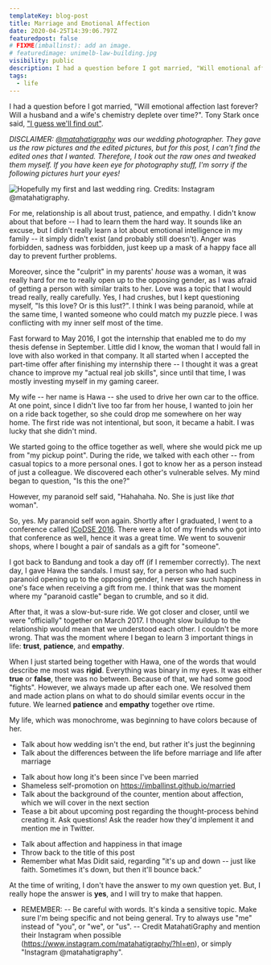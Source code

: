 ```yaml
---
templateKey: blog-post
title: Marriage and Emotional Affection
date: 2020-04-25T14:39:06.797Z
featuredpost: false
# FIXME(imballinst): add an image.
# featuredimage: unimelb-law-building.jpg
visibility: public
description: I had a question before I got married, "Will emotional affection last forever? Will a husband and a wife's chemistry deplete over time?"
tags:
  - life
---
```


I had a question before I got married, "Will emotional affection last forever? Will a husband and a wife's chemistry deplete over time?". Tony Stark once said, ["I guess we'll find out"](https://www.imdb.com/title/tt0848228/characters/nm0000375).

_DISCLAIMER: [@matahatigraphy](https://www.instagram.com/matahatigraphy/?hl=en) was our wedding photographer. They gave us the raw pictures and the edited pictures, but for this post, I can't find the edited ones that I wanted. Therefore, I took out the raw ones and tweaked them myself. If you have keen eye for photography stuff, I'm sorry if the following pictures hurt your eyes!_

![Hopefully my first and last wedding ring. Credits: Instagram @matahatigraphy.](putting-on-the-ring.jpg)

For me, relationship is all about trust, patience, and empathy. I didn't know about that before -- I had to learn them the hard way. It sounds like an excuse, but I didn't really learn a lot about emotional intelligence in my family -- it simply didn't exist (and probably still doesn't). Anger was forbidden, sadness was forbidden, just keep up a mask of a happy face all day to prevent further problems.

Moreover, since the "culprit" in my parents' _house_ was a woman, it was really hard for me to really open up to the opposing gender, as I was afraid of getting a person with similar traits to her. Love was a topic that I would tread really, really carefully. Yes, I had crushes, but I kept questioning myself, "Is this love? Or is this lust?". I think I was being paranoid, while at the same time, I wanted someone who could match my puzzle piece. I was conflicting with my inner self most of the time.

Fast forward to May 2016, I got the internship that enabled me to do my thesis defense in September. Little did I know, the woman that I would fall in love with also worked in that company. It all started when I accepted the part-time offer after finishing my internship there -- I thought it was a great chance to improve my "actual real job skills", since until that time, I was mostly investing myself in my gaming career.

My wife -- her name is Hawa -- she used to drive her own car to the office. At one point, since I didn't live too far from her house, I wanted to join her on a ride back together, so she could drop me somewhere on her way home. The first ride was not intentional, but soon, it became a habit. I was lucky that she didn't mind.

We started going to the office together as well, where she would pick me up from "my pickup point". During the ride, we talked with each other -- from casual topics to a more personal ones. I got to know her as a person instead of just a colleague. We discovered each other's vulnerable selves. My mind began to question, "Is this the one?"

However, my paranoid self said, "Hahahaha. No. She is just like _that_ woman".

So, yes. My paranoid self won again. Shortly after I graduated, I went to a conference called [ICoDSE 2016](https://eventegg.com/icodse-2016/). There were a lot of my friends who got into that conference as well, hence it was a great time. We went to souvenir shops, where I bought a pair of sandals as a gift for "someone".

I got back to Bandung and took a day off (if I remember correctly). The next day, I gave Hawa the sandals. I must say, for a person who had such paranoid opening up to the opposing gender, I never saw such happiness in one's face when receiving a gift from me. I think that was the moment where my "paranoid castle" began to crumble, and so it did.

After that, it was a slow-but-sure ride. We got closer and closer, until we were "officially" together on March 2017. I thought slow buildup to the relationship would mean that we understood each other. I couldn't be more wrong. That was the moment where I began to learn 3 important things in life: **trust**, **patience**, and **empathy**.

When I just started being together with Hawa, one of the words that would describe me most was **rigid**. Everything was binary in my eyes. It was either **true** or **false**, there was no between. Because of that, we had some good "fights". However, we always made up after each one. We resolved them and made action plans on what to do should similar events occur in the future. We learned **patience** and **empathy** together ove rtime.

My life, which was monochrome, was beginning to have colors because of her.

<!-- Talk about trust. -->

<!-- Talk about the build-up to wedding. -->

- Talk about how wedding isn't the end, but rather it's just the beginning
- Talk about the differences between the life before marriage and life after marriage

<Timer GIF>

- Talk about how long it's been since I've been married
- Shameless self-promotion on https://imballinst.github.io/married
- Talk about the background of the counter, mention about affection, which we will cover in the next section
- Tease a bit about upcoming post regarding the thought-process behind creating it. Ask questions! Ask the reader how they'd implement it and mention me in Twitter.

<The seeing-each-other image>

- Talk about affection and happiness in that image
- Throw back to the title of this post
- Remember what Mas Didit said, regarding "it's up and down -- just like faith. Sometimes it's down, but then it'll bounce back."

At the time of writing, I don't have the answer to my own question yet. But, I really hope the answer is **yes**, and I will try to make that happen.

- REMEMBER:
  -- Be careful with words. It's kinda a sensitive topic. Make sure I'm being specific and not being general. Try to always use "me" instead of "you", or "we", or "us".
  -- Credit MatahatiGraphy and mention their Instagram when possible (https://www.instagram.com/matahatigraphy/?hl=en), or simply "Instagram @matahatigraphy".
